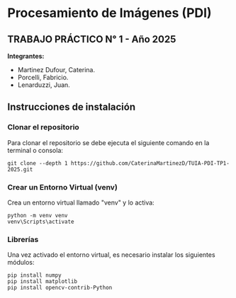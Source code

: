 # Procesamiento de Imágenes (PDI)
## TRABAJO PRÁCTICO N° 1 - Año 2025

**Integrantes:**
- Martinez Dufour, Caterina.
- Porcelli, Fabricio.
- Lenarduzzi, Juan.

## Instrucciones de instalación
### Clonar el repositorio
Para clonar el repositorio se debe ejecuta el siguiente comando en la terminal o consola:

```
git clone --depth 1 https://github.com/CaterinaMartinezD/TUIA-PDI-TP1-2025.git
```
### Crear un Entorno Virtual (venv)
Crea un entorno virtual llamado "venv" y lo activa:

```
python -m venv venv
venv\Scripts\activate 
```

### Librerías
Una vez activado el entorno virtual, es necesario instalar los siguientes módulos:

```
pip install numpy 
pip install matplotlib 
pip install opencv-contrib-Python
```
